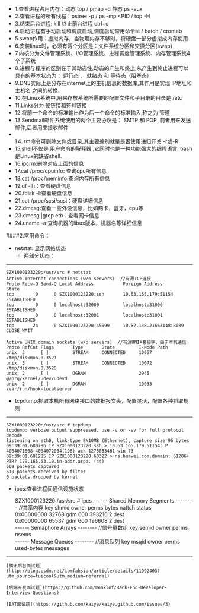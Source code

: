 * 1.查看进程占用内存：动态 top / pmap -d <PID>   静态 ps -aux
* 2.查看进程的所有线程：pstree -p <PID> / ps -mp <PID / top -H 
* 3.结束后台进程: kill <PID>  终止前台进程 ctrl+c
* 4.启动进程有手动启动和调度启动,调度启动常用命令at / batch / crontab
* 5.swap作用：虚拟内存，当物理内存不够时，将硬盘一部分虚拟成内存使用
* 6.安装linux时，必须有两个分区是：文件系统分区和交换分区(swap)
* 7.内核分为文件管理系统、I/O管理系统、进程调度管理系统、内存管理系统4个子系统
* 8.进程与程序的区别在于其动态性,动态的产生和终止,从产生到终止进程可以具有的基本状态为： 运行态 、 就绪态 和 等待态（阻塞态）
* 9.DNS实际上是分布在internet上的主机信息的数据库,其作用是实现 IP地址和主机名 之间的转换.
* 10.在Linux系统中,用来存放系统所需要的配置文件和子目录的目录是 /etc 
* 11.Links分为 硬链接和符号链接 
* 12.将前一个命令的标准输出作为后一个命令的标准输入,称之为 管道 
* 13.Sendmail邮件系统使用的两个主要协议是： SMTP 和 POP ,前者用来发送邮件,后者用来接收邮件.
* 14. rm命令可删除文件或目录,其主要差别就是是否使用递归开关 -r或-R 
* 15.shell不仅是 用户命令的解释器 ,它同时也是一种功能强大的编程语言. bash是Linux的缺省shell.
* 16.ipcrm:删除对应上面的信息
* 17.cat /proc/cpuinfo: 查询cpu所有信息
* 18.cat /proc/meminfo:查询内存所有信息
* 19.df -lh：查看硬盘信息
* 20.fdisk -l:查看硬盘信息
* 21.cat /proc/scsi/scsi：硬盘详细信息
* 22.dmesg:查看一些外设信息，比如网卡，蓝牙，cpu等
* 23.dmesg |grep eth：查看网卡信息
* 24.uname -a:查询机器的libux版本，机器名等详细信息

####2.常用命令：
* netstat: 显示网络状态
  * 两部分状态：

* * * 
    SZX1000123220:/usr/src # netstat
    Active Internet connections (w/o servers)  //有源TCP连接
    Proto Recv-Q Send-Q Local Address           Foreign Address         State      
    tcp        0      0 SZX1000123220:ssh       10.63.165.179:51154     ESTABLISHED 
    tcp        0      0 localhost:32000         localhost:31000         ESTABLISHED 
    tcp        0      0 localhost:32001         localhost:31001         ESTABLISHED 
    tcp       24      0 SZX1000123220:45099     10.82.138.216%3148:8089 CLOSE_WAIT  

    Active UNIX domain sockets (w/o servers)  //有源UNIX套接字，由于本机通信
    Proto RefCnt Flags       Type       State         I-Node Path
    unix  3      [ ]         STREAM     CONNECTED     10057  /tmp/diskmon.0.3521
    unix  3      [ ]         STREAM     CONNECTED     10072  /tmp/diskmon.0.3520
    unix  2      [ ]         DGRAM                    2945   @/org/kernel/udev/udevd
    unix  2      [ ]         DGRAM                    10033  /var/run/hook-localserver


* tcpdump:抓取本机所有网络接口的数据报文头，配置灵活，配置各种抓取规则

* * * 
    SZX1000123220:/usr/src # tcpdump
    tcpdump: verbose output suppressed, use -v or -vv for full protocol decode
    listening on eth0, link-type EN10MB (Ethernet), capture size 96 bytes
    09:39:01.680786 IP SZX1000123220.ssh > 10.63.165.179.51154: P 4084071868:4084072064(196) ack 1275033461 win 73
    09:39:01.681285 IP SZX1000123220.60322 > ns.huawei.com.domain: 61206+ PTR? 179.165.63.10.in-addr.arpa. (44)
    609 packets captured
    610 packets received by filter
    0 packets dropped by kernel

* ipcs:查看进程间通信设施状态


     SZX1000123220:/usr/src # ipcs
     ------ Shared Memory Segments --------  //共享内存
     key        shmid      owner      perms      bytes      nattch     status      
     0x00000000 32768      gdm        600        393216     2          dest         
     0x00000000 65537      gdm        600        196608     2          dest         
     ------ Semaphore Arrays --------  //信号量数组
     key        semid      owner      perms      nsems     
     ------ Message Queues --------   //消息队列
     key        msqid      owner      perms      used-bytes   messages   


* * *
    [腾讯后台面试题](http://blog.csdn.net/ibmfahsion/article/details/11992403?utm_source=tuicool&utm_medium=referral)

    [后端开发面试题](https://github.com/monklof/Back-End-Developer-Interview-Questions)

    [BAT面试题](https://github.com/kaiye/kaiye.github.com/issues/3)

